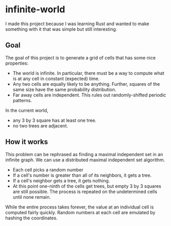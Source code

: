 # infinite-world

I made this project because I was learning Rust and wanted to make something with it that was simple but still interesting.

## Goal 

The goal of this project is to generate a grid of cells that has some nice properties:
* The world is infinite. In particular, there must be a way to compute what is at any cell in constant (expected) time.
* Any two cells are equally likely to be anything. Further, squares of the same size have the same probability distribution.
* Far away cells are independent. This rules out randomly-shifted periodic patterns.

In the current world,
* any 3 by 3 square has at least one tree.
* no two trees are adjacent.

## How it works

This problem can be rephrased as finding a maximal independent set in an infinite graph. We can use a distributed maximal independent set algorithm.

* Each cell picks a random number
* If a cell's number is greater than all of its neighbors, it gets a tree.
* If a cell's neighbor gets a tree, it gets nothing.
* At this point one-ninth of the cells get trees, but empty 3 by 3 squares are still possible. The process is repeated on the undetermined cells until none remain.

While the entire process takes forever, the value at an individual cell is computed fairly quickly. Random numbers at each cell are emulated by hashing the coordinates.

